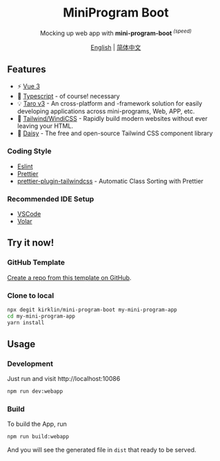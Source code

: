<div align='center'>
<h1>MiniProgram Boot</h1>
</div>

<p align='center'>
Mocking up web app with <b>mini-program-boot </b><sup><em>(speed)</em></sup><br>
</p>

<div align='center'>
<a href="README.en.md">English</a> | <a href="README.md">简体中文</a>
</div>

## Features

- ⚡ [Vue 3](https://github.com/vuejs/vue-next)
- 💪 [Typescript](https://www.typescriptlang.org/) - of course! necessary
- 💡 [Taro v3](https://taro.js.org/) - An cross-platform and -framework solution for easily developing applications across mini-programs, Web, APP, etc.
- 🎨 [Tailwind/WindiCSS](https://tailwindcss.com/docs/configuration) - Rapidly build modern websites without ever leaving your HTML.
- 🌼 [Daisy](https://daisyui.com/) - The free and open-source Tailwind CSS component library

### Coding Style

- [Eslint](https://eslint.org/docs/user-guide/getting-started)
- [Prettier](https://prettier.io/docs/en/install.html)
- [prettier-plugin-tailwindcss](https://tailwindcss.com/blog/automatic-class-sorting-with-prettier) - Automatic Class Sorting with Prettier

### Recommended IDE Setup

- [VSCode](https://code.visualstudio.com/)
- [Volar](https://marketplace.visualstudio.com/items?itemName=johnsoncodehk.volar)


## Try it now!

### GitHub Template

[Create a repo from this template on GitHub](https://github.com/kirklin/mini-program-boot/generate).

### Clone to local

```bash
npx degit kirklin/mini-program-boot my-mini-program-app
cd my-mini-program-app
yarn install
```

## Usage

### Development

Just run and visit http://localhost:10086

```bash
npm run dev:webapp
```

### Build

To build the App, run

```bash
npm run build:webapp
```

And you will see the generated file in `dist` that ready to be served.
